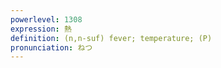 ```yaml
---
powerlevel: 1308
expression: 熱
definition: (n,n-suf) fever; temperature; (P)
pronunciation: ねつ
---
```

